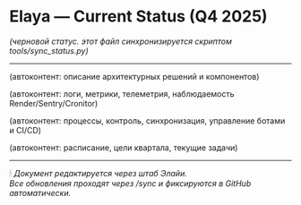 # Elaya — Current Status (Q4 2025)

_(черновой статус. этот файл синхронизируется скриптом tools/sync_status.py)_

---

<!-- BLOCK:Блок 1 — Архитектура -->
(автоконтент: описание архитектурных решений и компонентов)
<!-- END BLOCK -->

<!-- BLOCK:Блок 2 — Наблюдаемость -->
(автоконтент: логи, метрики, телеметрия, наблюдаемость Render/Sentry/Cronitor)
<!-- END BLOCK -->

<!-- BLOCK:Блок 3 — Управляемость -->
(автоконтент: процессы, контроль, синхронизация, управление ботами и CI/CD)
<!-- END BLOCK -->

<!-- BLOCK:Блок 4 — Этапы и планы -->
(автоконтент: расписание, цели квартала, текущие задачи)
<!-- END BLOCK -->

---

🕯 _Документ редактируется через штаб Элайи.  
Все обновления проходят через /sync и фиксируются в GitHub автоматически._
